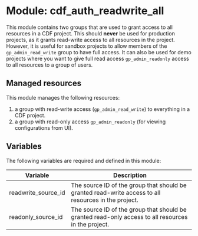 # Module: cdf_auth_readwrite_all

This module contains two groups that are used to grant access to all resources in a CDF project. This
should **never** be used for production projects, as it grants read-write access to all resources in the project.
However, it is useful for sandbox projects to allow members of the `gp_admin_read_write` group to have full access.
It can also be used for demo projects where you want to give full read access `gp_admin_readonly` access to
all resources to a group of users.

## Managed resources

This module manages the following resources:

1. a group with read-write access (`gp_admin_read_write`) to everything in a CDF project.
2. a group with read-only access `gp_admin_readonly` (for viewing configurations from UI).

## Variables

The following variables are required and defined in this module:

| Variable            | Description                                                                                          |
|---------------------|------------------------------------------------------------------------------------------------------|
| readwrite_source_id | The source ID of the group that should be granted read-write access to all resources in the project. |
| readonly_source_id  | The source ID of the group that should be granted read-only access to all resources in the project.  |
